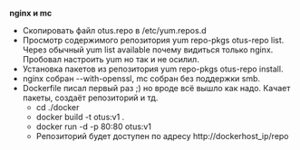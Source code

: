 **nginx и mc**
- Скопировать файл otus.repo в /etc/yum.repos.d 
- Просмотр содержимого репозитория yum repo-pkgs otus-repo list. Через обычный yum list available почему видиться только nginx. Пробовал настроить yum но так и не осилил. 
- Установка пакетов из репозитория yum repo-pkgs otus-repo install.
- nginx собран --with-openssl, mc собран без поддержки smb.
- Dockerfile писал первый раз ;) но вроде всё вышло как надо. Качает пакеты, создаёт репозиторий  и тд. 
  - cd ./docker
  - docker build -t otus:v1 .
  - docker run -d -p 80:80 otus:v1 
  - Репозиторий будет доступен по адресу http://dockerhost_ip/repo
